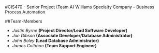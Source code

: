 #CIS470 - Senior Project (Team A)
Williams Specialty Company - Business Process Automation

##Team-Members
* _Justin Byrne_  **(Project Director/Lead Software Developer)**
* _Joe Gibson_    **(Associate Developer/Database Administrator)**
* _John Boley_    **(Lead Database Administrator)**
* _James Coltman_ **(Team Support Engineer)**